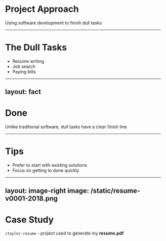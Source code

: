 # Project Approach

Using software development to finish dull tasks

---

# The Dull Tasks

- Resume writing
- Job search
- Paying bills

---
layout: fact
---

# Done

Unlike traditional software, dull tasks have a clear finish line

---

# Tips

- Prefer to start with existing solutions
- Focus on getting to done quickly

---
layout: image-right
image: /static/resume-v0001-2018.png
---

# Case Study

`ctaylor-resume` - project used to generate my **resume.pdf**
